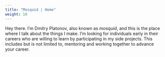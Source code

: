 ```yaml
---
title: "Mosquid | Home"
weight: 10
---
```


Hey there. I’m Dmitry Platonov, also known as _mosquid_, and this is the place where I talk about the things I make. I’m looking for individuals early in their careers who are willing to learn by participating in my side projects. This includes but is not limited to, mentoring and working together to advance your career.

